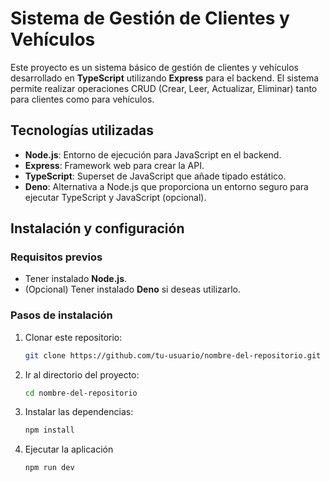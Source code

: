 # **Sistema de Gestión de Clientes y Vehículos**

Este proyecto es un sistema básico de gestión de clientes y vehículos desarrollado en **TypeScript** utilizando **Express** para el backend. El sistema permite realizar operaciones CRUD (Crear, Leer, Actualizar, Eliminar) tanto para clientes como para vehículos.

## **Tecnologías utilizadas**

- **Node.js**: Entorno de ejecución para JavaScript en el backend.
- **Express**: Framework web para crear la API.
- **TypeScript**: Superset de JavaScript que añade tipado estático.
- **Deno**: Alternativa a Node.js que proporciona un entorno seguro para ejecutar TypeScript y JavaScript (opcional).

## **Instalación y configuración**

### **Requisitos previos**
- Tener instalado **Node.js**.
- (Opcional) Tener instalado **Deno** si deseas utilizarlo.

### **Pasos de instalación**

1. Clonar este repositorio:
   ```bash
   git clone https://github.com/tu-usuario/nombre-del-repositorio.git
   ```
2. Ir al directorio del proyecto:
   ```bash
   cd nombre-del-repositorio
   ```

3. Instalar las dependencias:
   ```bash
   npm install
   ```

4. Ejecutar la aplicación
   ```bash
   npm run dev
   ```

